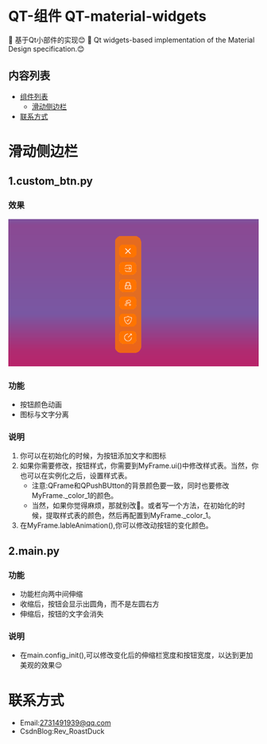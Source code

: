 # QT-组件 QT-material-widgets
🎨 基于Qt小部件的实现😊
🎨 Qt widgets-based implementation of the Material Design specification.😊

## 内容列表
- [组件列表](#组件列表)
    - [滑动侧边栏](#滑动侧边栏)
- [联系方式](#联系方式)

# 滑动侧边栏
## 1.custom_btn.py
### 效果
![滑动侧边栏](./README/Animation.gif)
### 功能
- 按钮颜色动画
- 图标与文字分离
### 说明
1. 你可以在初始化的时候，为按钮添加文字和图标
2. 如果你需要修改，按钮样式，你需要到MyFrame.ui()中修改样式表。当然，你也可以在实例化之后，设置样式表。
   - 注意:QFrame和QPushBUtton的背景颜色要一致，同时也要修改MyFrame._color_1的颜色。
   - 当然，如果你觉得麻烦，那就别改🤣。或者写一个方法，在初始化的时候，提取样式表的颜色，然后再配置到MyFrame._color_1。
3. 在MyFrame.lableAnimation(),你可以修改动按钮的变化颜色。

## 2.main.py
### 功能
- 功能栏向两中间伸缩
- 收缩后，按钮会显示出圆角，而不是左圆右方
- 伸缩后，按钮的文字会消失
### 说明
- 在main.config_init(),可以修改变化后的伸缩栏宽度和按钮宽度，以达到更加美观的效果😌


# 联系方式
- Email:2731491939@qq.com
- CsdnBlog:Rev_RoastDuck
